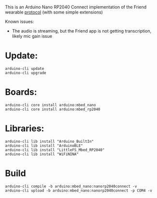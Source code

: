This is an Arduino Nano RP2040 Connect implementation of the
Friend wearable [protocol](https://docs.basedhardware.com/developer/Protocol/)
(with some simple extensions)

Known issues:

- The audio is streaming, but the Friend app is not getting transcription, likely mic gain issue

# Update:

```
arduino-cli update
arduino-cli upgrade
```

# Boards:

```
arduino-cli core install arduino:mbed_nano
arduino-cli core install arduino:mbed_rp2040
```

# Libraries:

```
arduino-cli lib install "Arduino_BuiltIn"
arduino-cli lib install "ArduinoBLE"
arduino-cli lib install "LittleFS_Mbed_RP2040"
arduino-cli lib install "WiFiNINA"
```

# Build

```
arduino-cli compile -b arduino:mbed_nano:nanorp2040connect -v
arduino-cli upload -b arduino:mbed_nano:nanorp2040connect -p COM4 -v
```
